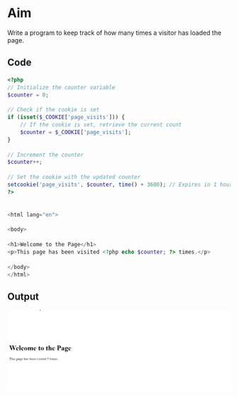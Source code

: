 # Aim
Write a program to keep track of how many times a visitor has loaded the page.
## Code

```PHP
<?php
// Initialize the counter variable
$counter = 0;

// Check if the cookie is set
if (isset($_COOKIE['page_visits'])) {
    // If the cookie is set, retrieve the current count
    $counter = $_COOKIE['page_visits'];
}

// Increment the counter
$counter++;

// Set the cookie with the updated counter
setcookie('page_visits', $counter, time() + 3600); // Expires in 1 hour
?>


<html lang="en">

<body>

<h1>Welcome to the Page</h1>
<p>This page has been visited <?php echo $counter; ?> times.</p>

</body>
</html>


```
## Output

![Output](1.png)
